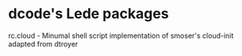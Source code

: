 dcode's Lede packages
=====================

rc.cloud - Minumal shell script implementation of smoser's cloud-init adapted from dtroyer
